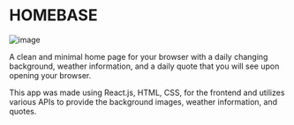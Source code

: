 # HOMEBASE
![image](https://user-images.githubusercontent.com/60022782/115472010-f17df780-a206-11eb-81cd-d1f405eaa9a0.png)

A clean and minimal home page for your browser with a daily changing background, weather information, and a daily quote that you will see upon opening your browser. 

This app was made using React.js, HTML, CSS, for the frontend and utilizes various APIs to provide the background images, weather information, and quotes.
